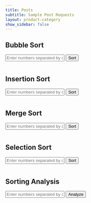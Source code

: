 ```yaml
---
title: Posts
subtitle: Sample Post Requests
layout: product-category
show_sidebar: false
---
```

  <style>
    .box {
      display: inline-block;
      width: 40px;
      height: 40px;
      background-color: lightblue;
      margin: 0 5px;
      display: flex;
      align-items: center;
      justify-content: center;
      font-size: 18px;
    }
  </style>

<script>
    function sendSortRequest(sortType) {
        var data = document.getElementById(sortType + 'Input').value;
        var requestData = data.split(',').map(Number); // Convert comma-separated input to a list of integers

        fetch('https://ww3.stu.nighthawkcodingsociety.com/api/sorting/' + sortType, {
            method: 'POST',
            body: JSON.stringify(requestData), // Send the list directly as the request body
            headers: {
                'Content-Type': 'application/json',
            },
        })
        .then(response => response.json())
        .then(data => {
            document.getElementById(sortType + 'Result').textContent = JSON.stringify(data);
        })
        .catch((error) => {
            console.error('Error:', error);
        });
    }

    function analyzeSorts() {
        var data = document.getElementById('analysisInput').value;
        var requestData = data.split(',').map(Number); // Convert comma-separated input to a list of integers

        fetch('https://ww3.stu.nighthawkcodingsociety.com/api/sorting/analyze', {
            method: 'POST',
            body: JSON.stringify(requestData), // Send the list directly as the request body
            headers: {
                'Content-Type': 'application/json',
            },
        })
        .then(response => response.json())
        .then(data => {
            document.getElementById('analysisResult').textContent = JSON.stringify(data);
        })
        .catch((error) => {
            console.error('Error:', error);
        });
    }
</script>


## Bubble Sort

<input type="text" id="bubbleInput" placeholder="Enter numbers separated by commas" />
<button onclick="sendSortRequest('bubble')">Sort</button>
<pre id="bubbleResult"></pre>

## Insertion Sort

<input type="text" id="insertionInput" placeholder="Enter numbers separated by commas" />
<button onclick="sendSortRequest('insertion')">Sort</button>
<pre id="insertionResult"></pre>

## Merge Sort

<input type="text" id="mergeInput" placeholder="Enter numbers separated by commas" />
<button onclick="sendSortRequest('merge')">Sort</button>
<pre id="mergeResult"></pre>

## Selection Sort

<input type="text" id="selectionInput" placeholder="Enter numbers separated by commas" />
<button onclick="sendSortRequest('selection')">Sort</button>
<pre id="selectionResult"></pre>

## Sorting Analysis

<input type="text" id="analysisInput" placeholder="Enter numbers separated by commas for analysis" />
<button onclick="analyzeSorts()">Analyze</button>
<pre id="analysisResult"></pre>

<script>
    function fetchFibonacci(method, index) {
        fetch(`https://ww3.stu.nighthawkcodingsociety.com/api/fibonacci/${method}/${index}`)
        .then(response => response.json())
        .then(data => {
            document.getElementById(method + 'Result').textContent = JSON.stringify(data);
        })
        .catch(error => {
            console.error('Error:', error);
        });
    }



    // animation for each of the sorts
      <script>
    function sendSortRequest(sortType) {
        var data = document.getElementById(sortType + 'Input').value;
        var requestData = data.split(',').map(Number);

        visualizeSort(sortType, requestData);
    }

    function visualizeSort(sortType, data) {
        const containerId = sortType + 'Result';
        const container = document.getElementById(containerId);
        container.innerHTML = '';

        const visualization = document.createElement('div');
        visualization.id = sortType + 'Visualization';
        visualization.style.display = 'flex';

        data.forEach((num) => {
            const box = document.createElement('div');
            box.className = 'box';
            box.textContent = num;
            visualization.appendChild(box);
        });

        container.appendChild(visualization);

        animateSort(sortType, data);
    }

    async function animateSort(sortType, data) {
        const visualization = document.getElementById(sortType + 'Visualization');
        const length = data.length;

        for (let i = 0; i < length - 1; i++) {
            for (let j = 0; j < length - i - 1; j++) {
                // Highlight the elements being compared
                visualization.children[j].style.backgroundColor = 'yellow';
                visualization.children[j + 1].style.backgroundColor = 'yellow';

                await sleep(500); // Adjust the speed of animation

                // Swap elements if they are in the wrong order
                if (data[j] > data[j + 1]) {
                    const temp = data[j];
                    data[j] = data[j + 1];
                    data[j + 1] = temp;

                    updateVisualization(sortType, data);
                }

                // Reset background color
                visualization.children[j].style.backgroundColor = 'lightblue';
                visualization.children[j + 1].style.backgroundColor = 'lightblue';
            }
        }

        updateVisualization(sortType, data);
    }

    function updateVisualization(sortType, data) {
        const visualization = document.getElementById(sortType + 'Visualization');
        visualization.innerHTML = '';

        data.forEach((num) => {
            const box = document.createElement('div');
            box.className = 'box';
            box.textContent = num;
            visualization.appendChild(box);
        });
    }

    function sleep(ms) {
        return new Promise(resolve => setTimeout(resolve, ms));
    }
  </script>


